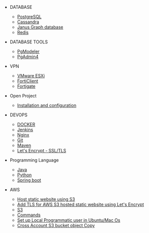 * DATABASE
    * [PostgreSQL](PostgreSQL)
    * [Cassandra](Cassandra)
    * [Janus Graph database](JanusGraph)
    * [Redis](redis)

* DATABASE TOOLS
    * [PgModeler](pgmodeler)
    * [PgAdmin4](pgadmin4)

* VPN 
    * [VMware ESXi](VMware%20ESXi)
    * [FortiClient](Forticlient)
    * [Fortigate](Fortigate)

* Open Project
    * [Installation and configuration](openProject/installation.md)

* DEVOPS
    * [DOCKER](docker)
    * [Jenkins](jenkin)
    * [Nginx](Nginx)
    * [Git](git)
    * [Maven](maven)
    * [Let's Encrypt - SSL/TLS](TLS)

* Programming Language
    * [Java](Java)
    * [Python](python)
    * [Spring boot](spring-boot-jar)

* AWS
    * [Host static website using S3](aws/host_static_website_using_s*md)
    * [Add TLS for AWS S3 hosted static website using Let's Encrypt](aws/tls/create_cloud_front.md)
    * [S3](aws/S3)
    * [Commands](aws/S3/commands.md)
    * [Set up Local Programmatic user in Ubuntu/Mac Os](aws/S3/Set-up%20user%20in%20Ubuntu/Mac.md)
    * [Cross Account S3 bucket object Copy](aws/S3/Set-up%20user%20in%20Ubuntu/cross_account_S3_copy.md)
